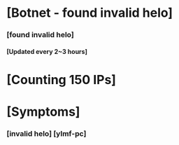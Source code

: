 # [Botnet - found invalid helo]
### [found invalid helo]
#### [Updated every 2~3 hours]

# [Counting 150 IPs]

# [Symptoms] 
###   [invalid helo] [ylmf-pc]
